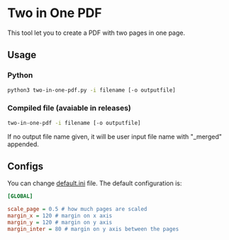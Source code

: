 # Two in One PDF

This tool let you to create a PDF with two pages in one page.

## Usage

### Python

``` bash
python3 two-in-one-pdf.py -i filename [-o outputfile]
```

### Compiled file (avaiable in releases)

``` bash
two-in-one-pdf -i filename [-o outputfile]
```

If no output file name given, it will be user input file name with "_merged" appended.

## Configs

You can change [default.ini](default.ini) file. The default configuration is:

``` ini
[GLOBAL]

scale_page = 0.5 # how much pages are scaled
margin_x = 120 # margin on x axis
margin_y = 120 # margin on y axis
margin_inter = 80 # margin on y axis between the pages
```